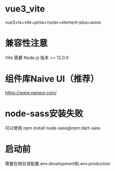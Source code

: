 # vue3_vite
vue3+ts+vite+pinia+router+element-plus+axios

# 兼容性注意
Vite 需要 Node.js 版本 >= 12.0.0

# 组件库Naive UI（推荐）
https://www.naiveui.com/

# node-sass安装失败
可以使用 npm install node-sass@npm:dart-sass

# 启动前
需要在根目录配置.env.development和.env.production
